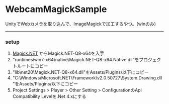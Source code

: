 # WebcamMagickSample

UnityでWebカメラを取り込んで、ImageMagickで加工するやつ。(winのみ)

----

### setup

1. [Magick.NET](https://github.com/dlemstra/Magick.NET)
からMagick.NET-Q8-x64を入手
1. "runtimes\win7-x64\native\Magick.NET-Q8-x64.Native.dll"をプロジェクトルートにコピー
1. "lib\net20\Magick.NET-Q8-x64.dll"をAssets/Plugins/以下にコピー
1. "C:\Windows\Microsoft.NET\Framework\v2.0.50727\System.Drawing.dll"をAssets/Plugins/以下にコピー
1. Project Settings > Player > Other Setting > ConfigurationのApi Compatibility Levelを.Net 4.xにする
